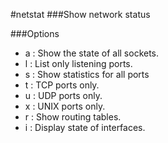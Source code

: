 #netstat
###Show network status

###Options
- a : Show the state of all sockets.
- l : List only listening ports.
- s : Show statistics for all ports
- t : TCP ports only.
- u : UDP ports only.
- x : UNIX ports only.
- r : Show routing tables.
- i : Display state of interfaces.